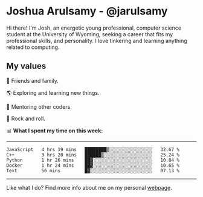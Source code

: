 # Joshua Arulsamy - @jarulsamy

Hi there! I'm Josh, an energetic young professional, computer science student at the University of Wyoming, seeking a career that fits my professional skills, and personality. I love tinkering and learning anything related to computing.

## My values

:yellow_heart: Friends and family.

:earth_americas: Exploring and learning new things.

:book: Mentoring other coders.

:guitar: Rock and roll.

:bar_chart: **What I spent my time on this week:**

------
<!--START_SECTION:waka-->
```text
JavaScript   4 hrs 19 mins   ████████▒░░░░░░░░░░░░░░░░   32.67 % 
C++          3 hrs 20 mins   ██████▒░░░░░░░░░░░░░░░░░░   25.24 % 
Python       1 hr 26 mins    ██▓░░░░░░░░░░░░░░░░░░░░░░   10.84 % 
Docker       1 hr 24 mins    ██▓░░░░░░░░░░░░░░░░░░░░░░   10.65 % 
Text         56 mins         █▓░░░░░░░░░░░░░░░░░░░░░░░   07.13 % 
```
<!--END_SECTION:waka-->
------

Like what I do? Find more info about me on my personal [webpage](https://arulsamy.me).
